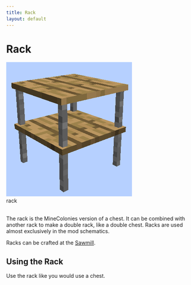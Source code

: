```yaml
---
title: Rack
layout: default
---
```

# Rack

<div class="infobox box text-center">
    <img src="../../assets/images/items/rack.png" alt="Rack"/><br>
    <recipe>rack</recipe>
</div>
<br>

The rack is the MineColonies version of a chest. It can be combined with another rack to make a double rack, like a double chest. Racks are used almost exclusively in the mod schematics.

Racks can be crafted at the [Sawmill](../../source/buildings/sawmill).
<br>

## Using the Rack

Use the rack like you would use a chest. 
